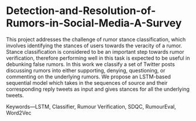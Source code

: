 # Detection-and-Resolution-of-Rumors-in-Social-Media-A-Survey
This project addresses the challenge
of rumor stance classification, which involves
identifying the stances of users towards the
veracity of a rumor. Stance classification is
considered to be an important step towards
rumor verification, therefore performing well in
this task is expected to be useful in debunking
false rumors. In this work we classify a set of
Twitter posts discussing rumors into either
supporting, denying, questioning, or
commenting on the underlying rumors. We
propose an LSTM-based sequential model
which takes in the sequences of source and their
corresponding reply tweets as input and gives
stances for all the underlying tweets.


Keywords—LSTM, Classifier, Rumour
Verification, SDQC, RumourEval, Word2Vec

